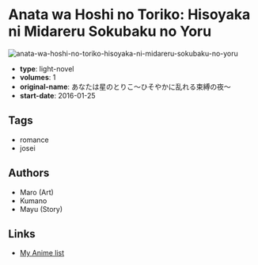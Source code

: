# Anata wa Hoshi no Toriko: Hisoyaka ni Midareru Sokubaku no Yoru

![anata-wa-hoshi-no-toriko-hisoyaka-ni-midareru-sokubaku-no-yoru](https://cdn.myanimelist.net/images/manga/1/195734.jpg)

-   **type**: light-novel
-   **volumes**: 1
-   **original-name**: あなたは星のとりこ～ひそやかに乱れる束縛の夜～
-   **start-date**: 2016-01-25

## Tags

-   romance
-   josei

## Authors

-   Maro (Art)
-   Kumano
-   Mayu (Story)

## Links

-   [My Anime list](https://myanimelist.net/manga/106979/Anata_wa_Hoshi_no_Toriko__Hisoyaka_ni_Midareru_Sokubaku_no_Yoru)
